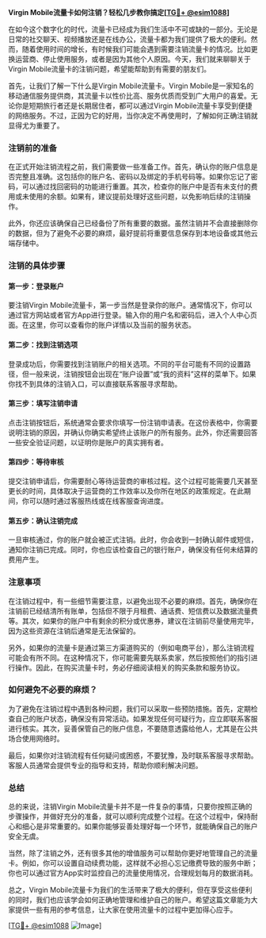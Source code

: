 **Virgin Mobile流量卡如何注销？轻松几步教你搞定[[TG💪+ @esim1088](https://t.me/s/esim1088)]**

在如今这个数字化的时代，流量卡已经成为我们生活中不可或缺的一部分。无论是日常的社交聊天、视频播放还是在线办公，流量卡都为我们提供了极大的便利。然而，随着使用时间的增长，有时候我们可能会遇到需要注销流量卡的情况。比如更换运营商、停止使用服务，或者是因为其他个人原因。今天，我们就来聊聊关于Virgin Mobile流量卡的注销问题，希望能帮助到有需要的朋友们。

首先，让我们了解一下什么是Virgin Mobile流量卡。Virgin Mobile是一家知名的移动通信服务提供商，其流量卡以性价比高、服务优质而受到广大用户的喜爱。无论你是短期旅行者还是长期居住者，都可以通过Virgin Mobile流量卡享受到便捷的网络服务。不过，正因为它的好用，当你决定不再使用时，了解如何正确注销就显得尤为重要了。

### 注销前的准备

在正式开始注销流程之前，我们需要做一些准备工作。首先，确认你的账户信息是否完整且准确。这包括你的账户名、密码以及绑定的手机号码等。如果你忘记了密码，可以通过找回密码的功能进行重置。其次，检查你的账户中是否有未支付的费用或未使用的余额。如果有，建议提前处理好这些问题，以免影响后续的注销操作。

此外，你还应该确保自己已经备份了所有重要的数据。虽然注销并不会直接删除你的数据，但为了避免不必要的麻烦，最好提前将重要信息保存到本地设备或其他云端存储中。

### 注销的具体步骤

#### 第一步：登录账户

要注销Virgin Mobile流量卡，第一步当然是登录你的账户。通常情况下，你可以通过官方网站或者官方App进行登录。输入你的用户名和密码后，进入个人中心页面。在这里，你可以查看你的账户详情以及当前的服务状态。

#### 第二步：找到注销选项

登录成功后，你需要找到注销账户的相关选项。不同的平台可能有不同的设置路径，但一般来说，注销按钮会出现在“账户设置”或“我的资料”这样的菜单下。如果你找不到具体的注销入口，可以直接联系客服寻求帮助。

#### 第三步：填写注销申请

点击注销按钮后，系统通常会要求你填写一份注销申请表。在这份表格中，你需要说明注销的原因，并确认你确实希望终止该账户的所有服务。此外，你还需要回答一些安全验证问题，以证明你是账户的真实拥有者。

#### 第四步：等待审核

提交注销申请后，你需要耐心等待运营商的审核过程。这个过程可能需要几天甚至更长的时间，具体取决于运营商的工作效率以及你所在地区的政策规定。在此期间，你可以随时通过客服热线或在线客服查询进度。

#### 第五步：确认注销完成

一旦审核通过，你的账户就会被正式注销。此时，你会收到一封确认邮件或短信，通知你注销已完成。同时，你也应该检查自己的银行账户，确保没有任何未结算的费用产生。

### 注意事项

在注销过程中，有一些细节需要注意，以避免出现不必要的麻烦。首先，确保你在注销前已经结清所有账单，包括但不限于月租费、通话费、短信费以及数据流量费等。其次，如果你的账户中有剩余的积分或优惠券，建议在注销前尽量使用完毕，因为这些资源在注销后通常是无法保留的。

另外，如果你的流量卡是通过第三方渠道购买的（例如电商平台），那么注销流程可能会有所不同。在这种情况下，你可能需要先联系卖家，然后按照他们的指引进行操作。因此，在购买流量卡时，务必仔细阅读相关的购买条款和服务协议。

### 如何避免不必要的麻烦？

为了避免在注销过程中遇到各种问题，我们可以采取一些预防措施。首先，定期检查自己的账户状态，确保没有异常活动。如果发现任何可疑行为，应立即联系客服进行核实。其次，妥善保管自己的账户信息，不要随意透露给他人，尤其是在公共场合使用网络时。

最后，如果你对注销流程有任何疑问或困惑，不要犹豫，及时联系客服寻求帮助。客服人员通常会提供专业的指导和支持，帮助你顺利解决问题。

### 总结

总的来说，注销Virgin Mobile流量卡并不是一件复杂的事情，只要你按照正确的步骤操作，并做好充分的准备，就可以顺利完成整个过程。在这个过程中，保持耐心和细心是非常重要的。如果你能够妥善处理好每一个环节，就能确保自己的账户安全无虞。

当然，除了注销之外，还有很多其他的增值服务可以帮助你更好地管理自己的流量卡。例如，你可以设置自动续费功能，这样就不必担心忘记缴费导致的服务中断；你也可以通过官方App实时监控自己的流量使用情况，合理规划每月的数据消耗。

总之，Virgin Mobile流量卡为我们的生活带来了极大的便利，但在享受这些便利的同时，我们也应该学会如何正确地管理和维护自己的账户。希望这篇文章能为大家提供一些有用的参考信息，让大家在使用流量卡的过程中更加得心应手。

[[TG💪+ @esim1088](https://t.me/s/esim1088) ![Image](https://i.postimg.cc/4NQfJmqS/Snipaste-2025-05-13-00-14-12.png)]